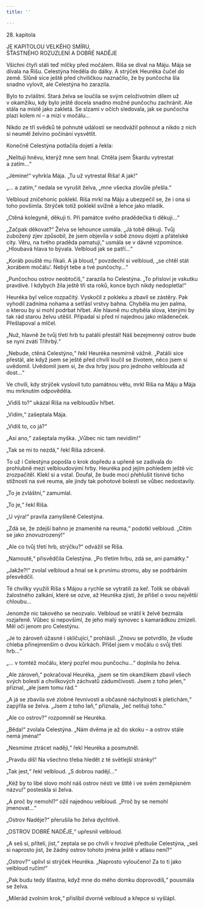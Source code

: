 ```yaml
---
title: ''

---
```


28. kapitola

JE KAPITOLOU VELKÉHO SMÍRU,  
ŠŤASTNÉHO ROZUZLENÍ A DOBRÉ NADĚJE

Všichni čtyři stáli teď mlčky před močálem. Ríša se díval na Máju. Mája se dívala na Ríšu. Celestýna hleděla do dálky. A strýček Heu­réka čučel do země. Slůně sice ještě před chviličkou naznačilo, že by punčocha šla snadno vylovit, ale Celestýna ho zarazila.

Bylo to zvláštní. Stará želva se loučila se svým celoživotním dílem už v okamžiku, kdy bylo ještě docela snadno možné punčochu zachránit. Ale stála na místě jako zakletá. Se slzami v očích sledovala, jak se punčocha plazí kolem ní – a mizí v močálu…

Nikdo ze tří svědků té pohnuté události se neodvážil pohnout a nikdo z nich si neuměl želvino počínání vysvětlit.

Konečně Celestýna potlačila dojetí a řekla:

„Nelituji hněvu, kterýž mne sem hnal. Chtěla jsem Škardu vytrestat a zatím…“

„Jémine!“ vyhrkla Mája. „Tu už vytrestal Ríša! A jak!“

„… a zatím,“ nedala se vyrušit želva, „mne všecka zlovůle přešla.“

Velbloud zničehonic poklekl. Ríša mrkl na Máju a ubezpečil se, že i ona si toho povšimla. Strýček totiž poklekl svižně a lehce jako mladík.

„Ctěná kolegyně, děkuji ti. Při památce svého pradědečka ti děkuji…“

„Začpak děkovat?“ Želva se lehounce usmála. „Já tobě děkuji. Tvůj zubožený zjev způsobil, že jsem objevila v sobě znovu dojetí a přátelské city. Věru, na tvého praděda pamatuji,“ usmála se v dávné vzpomínce. „Hloubavá hlava to bývala. Velbloud jak se patří…“

„Koráb pouště mu říkali. A já bloud,“ povzdechl si velbloud, „se chtěl stát ‚korábem močálu‘. Nebýt tebe a tvé punčochy…“

„Punčochou ostrov neobtočíš,“ zarazila ho Celestýna. „To přísloví je vskutku pravdivé. I kdybych žila ještě tři sta roků, konce bych nikdy nedopletla!“

Heuréka byl velice rozpačitý. Vyskočil z pokleku a zbavil se zástěry. Pak vyhodil zadníma nohama a setřásl vrstvy bahna. Chyběla mu jen palma, o kterou by si mohl podrbat hřbet. Ale hlavně mu chyběla slova, kterými by tak rád starou želvu utěšil. Připadal si před ní najednou jako mládeneček. Přešlapoval a mlčel.

„Nuž, hlavně že tvůj třetí hrb tu patálii přestál! Náš bezejmenný ostrov bude se nyní zváti Tříhrbý.“

„Nebude, ctěná Celestýno,“ řekl Heuréka nesmírně vážně. „Patálii sice přestál, ale když jsem se ještě před chvílí loučil se životem, něco jsem si uvědomil. Uvědomil jsem si, že dva hrby jsou pro jednoho velblouda až dost…“

Ve chvíli, kdy strýček vyslovil tuto památnou větu, mrkl Ríša na Máju a Mája mu mrknutím odpověděla.

„Vidíš to?“ ukázal Ríša na velbloudův hřbet.

„Vidím,“ zašeptala Mája.

„Vidíš to, co já?“

„Asi ano,“ zašeptala myška. „Vůbec nic tam nevidím!“

„Tak se mi to nezdá,“ řekl Ríša zdrceně.

To už i Celestýna popošla o krok dopředu a upřeně se zadívala do prohlubně mezi velbloudovými hrby. Heuréka pod jejím pohledem ještě víc zrozpačitěl. Klekl si a vstal. Doufal, že bude moci přehlušit tísnivé ticho stížností na své reuma, ale jindy tak pohotové bolesti se vůbec nedostavily.

„To je zvláštní,“ zamumlal.

„To je,“ řekl Ríša.

„U výra!“ pravila zamyšleně Celestýna.

„Zdá se, že zdejší bahno je znamenité na reuma,“ podotkl velbloud. „Cítím se jako znovuzrozený!“

„Ale co tvůj třetí hrb, strýčku?“ odvážil se Ríša.

„Namoutě,“ přisvědčila Celestýna. „Po třetím hrbu, zdá se, ani památky.“

„Jakže?!“ zvolal velbloud a hnal se k prvnímu stromu, aby se podrbáním přesvědčil.

Té chvilky využili Ríša s Májou a rychle se vytratili za keř. Tolik se obávali žalostného zalkání, které se ozve, až Heuréka zjistí, že přišel o svou největší chloubu…

Jenomže nic takového se neozvalo. Velbloud se vrátil k želvě bezmála rozjařeně. Vůbec si nepovšiml, že jeho malý synovec s kamarádkou zmizeli. Měl oči jenom pro Celestýnu.

„Je to zároveň úžasné i skličující,“ prohlásil. „Znovu se potvrdilo, že všude chleba přinejmenším o dvou kůrkách. Přišel jsem v močálu o svůj třetí hrb…“

„… v tomtéž močálu, který pozřel mou punčochu…“ doplnila ho želva.

„Ale zároveň,“ pokračoval Heuréka, „jsem se tím okamžikem zbavil všech svých bolestí a chvilkových záchvatů zádumčivosti. Jsem z toho jelen,“ přiznal, „ale jsem tomu rád.“

„A já se zbavila své zlobné řevnivosti a občasné náchylnosti k pletichám,“ zapýřila se želva. „Jsem z toho laň,“ přiznala, „leč nelituji toho.“

„Ale co ostrov?“ rozpomněl se Heuréka.

„Běda!“ zvolala Celestýna. „Nám dvěma je až do skoku – a ostrov stále nemá jména!“

„Nesmíme ztrácet naději,“ řekl Heuréka a posmutněl.

„Pravdu díš! Na všechno třeba hledět z té světlejší stránky!“

„Tak jest,“ řekl velbloud. „S dobrou nadějí…“

„Kéž by to libé slovo mohl náš ostrov nésti ve štítě i ve svém zeměpisném názvu!“ posteskla si želva.

„A proč by nemohl?“ ožil najednou velbloud. „Proč by se nemohl jmenovat…“

„Ostrov Naděje?“ přerušila ho želva dychtivě.

„OSTROV DOBRÉ NADĚJE,“ upřesnil velbloud.

„A seš si, příteli, jist,“ zeptala se po chvíli v hrozivé předtuše Celestýna, „seš si naprosto jist, že žádný ostrov tohoto jména ještě v atlasu není?“

„Ostrov?“ uplivl si strýček Heuréka. „Naprosto vyloučeno! Za to ti jako velbloud ručím!“

„Pak budu tedy šťastna, když mne do mého domku doprovodíš,“ pousmála se želva.

„Milerád zvolním krok,“ přislíbil dvorně velbloud a křepce si vyšlápl.
